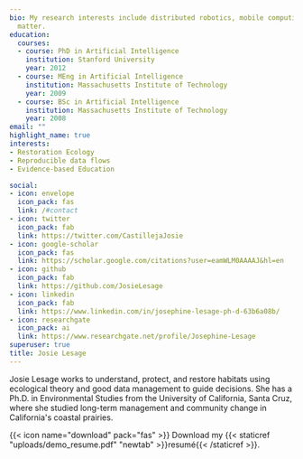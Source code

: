```yaml
---
bio: My research interests include distributed robotics, mobile computing and programmable
  matter.
education:
  courses:
  - course: PhD in Artificial Intelligence
    institution: Stanford University
    year: 2012
  - course: MEng in Artificial Intelligence
    institution: Massachusetts Institute of Technology
    year: 2009
  - course: BSc in Artificial Intelligence
    institution: Massachusetts Institute of Technology
    year: 2008
email: ""
highlight_name: true
interests:
- Restoration Ecology
- Reproducible data flows
- Evidence-based Education

social:
- icon: envelope
  icon_pack: fas
  link: /#contact
- icon: twitter
  icon_pack: fab
  link: https://twitter.com/CastillejaJosie
- icon: google-scholar
  icon_pack: fas
  link: https://scholar.google.com/citations?user=eamWLM0AAAAJ&hl=en
- icon: github
  icon_pack: fab
  link: https://github.com/JosieLesage
- icon: linkedin
  icon_pack: fab
  link: https://www.linkedin.com/in/josephine-lesage-ph-d-63b6a08b/
- icon: researchgate
  icon_pack: ai
  link: https://www.researchgate.net/profile/Josephine-Lesage
superuser: true
title: Josie Lesage
---
```


Josie Lesage works to understand, protect, and restore habitats using
ecological theory and good data management to guide decisions. She has a
Ph.D. in Environmental Studies from the University of California, Santa
Cruz, where she studied long-term management and community change in
California's coastal prairies.

{{< icon name="download" pack="fas" >}} Download my {{< staticref "uploads/demo_resume.pdf" "newtab" >}}resumé{{< /staticref >}}.
